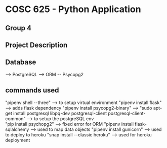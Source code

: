 # COSC 625 - Python Application 

## Group 4


## Project Description 


## Database 
--> PostgreSQL
--> ORM -- Psycopg2


## commands used

"pipenv shell --three" --> to setup virtual environment 
"pipenv install flask"  --> adds flask dependency
"pipenv install psycopg2-binary" --> 
"sudo apt-get install postgresql libpq-dev postgresql-client postgresql-client-common" --> to setup the postgreSQL env  
"pip install psychopg2" --> fixed error for ORM
"pipenv install flask-sqlalchemy --> used to map data objects
"pipenv install gunicorn" --> used to deploy to heroku 
"snap install --classic heroku" --> used for heroku deployment 



